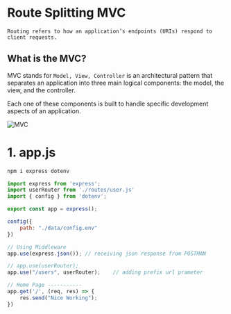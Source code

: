 # Route Splitting MVC

`Routing refers to how an application’s endpoints (URIs) respond to client requests.`


## What is the MVC?
MVC stands for `Model, View, Controller` is an architectural pattern that separates an application into three main logical components: the model, the view, and the controller. 

Each one of these components is built to handle specific development aspects of an application.

![MVC](https://miro.medium.com/v2/resize:fit:720/format:webp/0*TgEUas3y7zXZHgeR.png)

# 1. app.js

```css
npm i express dotenv
```

```js
import express from 'express';
import userRouter from './routes/user.js'
import { config } from 'dotenv';

export const app = express();

config({
    path: "./data/config.env"
})

// Using Middleware 
app.use(express.json()); // receiving json response from POSTMAN

// app.use(userRouter);
app.use("/users", userRouter);    // adding prefix url prameter

// Home Page -----------
app.get('/', (req, res) => {
    res.send("Nice Working");
})
```
